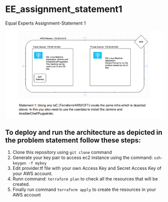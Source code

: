 # EE_assignment_statement1
Equal Experts Assignment-Statement 1

![alt text](https://github.com/siddhant-aga/EE_assignment_statement1/blob/main/image.PNG?raw=true)

## To deploy and run the architecture as depicted in the problem statement follow these steps:
1. Clone this repository using `git clone` command
2. Generate your key pair to access ec2 instance using the command: `ssh-keygen -f mykey`
3. Edit provider.tf file with your own Access Key and Secret Access Key of your AWS account.
4. Runn command: `terraform plan` to check all the resources that will be created.
5. Finally run command `terraform apply` to create the resources in your AWS account

